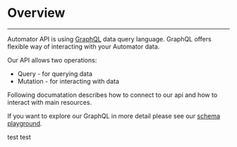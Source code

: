 # Overview
---

Automator API is using [GraphQL](https://graphql.github.io/) data query language.
GraphQL offers flexible way of interacting with your Automator data.

Our API allows two operations:
 - Query - for querying data
 - Mutation - for interacting with data

<!-- TODO: Add info about filters, pagination and ordering -->
<!-- TODO: Add list of available field types -->
<!-- TODO: Add embedded resources to field lists -->
<!-- TODO: Consider separating query fields from mutation params, currently some query fields are missing coz I copied them from create input params. Or add a `settable` and `gettable` column if field can be queried/updated -->

Following documatation describes how to connect to our api and how to interact with main resources.

If you want to explore our GraphQL in more detail please see our [schema playground](https://canary-api.deepcrawl.com/).

test test